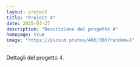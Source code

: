 ```yaml
---
layout: project
title: "Project 4"
date: 2025-03-27
description: "Descrizione del progetto 4"
homepage: true
image: "https://picsum.photos/400/300?random=1"
---
```


Dettagli del progetto 4.
